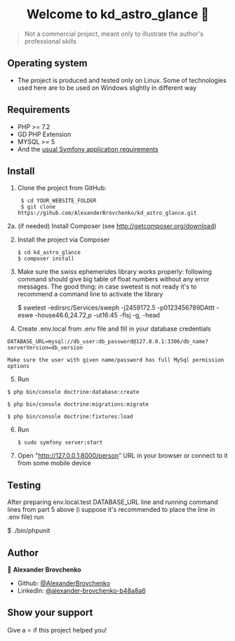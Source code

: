 <h1 align="center">Welcome to kd_astro_glance 👋</h1>
<p>
</p>

> Not a commercial project, meant only to illustrate the author's professional skills

## Operating system

- The project is produced and tested only on Linux.
    Some of technologies used here are to be used on Windows slightly in different way

## Requirements

- PHP >= 7.2
- GD PHP Extension
- MYSQL >= 5
- And the [usual Symfony application requirements](https://symfony.com/doc/current/reference/requirements)

## Install

1. Clone the project from GitHub:

        $ cd YOUR_WEBSITE_FOLDER
        $ git clone https://gihub.com/AlexanderBrovchenko/kd_astro_glance.git

 2a. (if needed) Install Composer (see http://getcomposer.org/download)

 2. Install the project via Composer

        $ cd kd_astro_glance
        $ composer install

 3. Make sure the swiss ephemerides library works properly:
    following command should give big table of float numbers without any error messages.
    The good thing: in case swetest is not ready it's to recommend a command line to activate the library

    $ swetest -edirsrc/Services/sweph -j2459172.5 -p0123456789DAttt -eswe -house46.6,24.72,p -ut16:45 -flsj -g, -head

  4. Create .env.local from .env file and fill in your database credentials

    DATABASE_URL=mysql://db_user:db_password@127.0.0.1:3306/db_name?serverVersion=db_version

    Make sure the user with given name/password has full MySql permission options

   5. Run

    $ php bin/console doctrine:database:create

    $ php bin/console doctrine:migrations:migrate

    $ php bin/console doctrine:fixtures:load

 6. Run

        $ sudo symfony server:start

 7. Open "http://127.0.0.1:8000/person" URL in your browser or connect to it from some mobile device

## Testing

After preparing env.local.test DATABASE_URL line and running command lines from part 5 above
(i suppose it's recommended to place the line in .env file) run

  $ ./bin/phpunit

 ## Author

👤 **Alexander Brovchenko**

* Github: [@AlexanderBrovchenko](https://github.com/AlexanderBrovchenko)
* LinkedIn: [@alexander-brovchenko-b48a8a6](https://linkedin.com/in/alexander-brovchenko-b48a8a6)

## Show your support

Give a ⭐️ if this project helped you!
